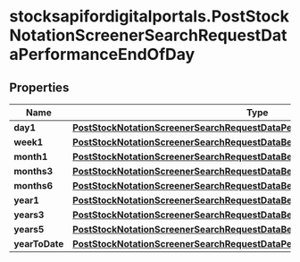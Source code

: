 # stocksapifordigitalportals.PostStockNotationScreenerSearchRequestDataPerformanceEndOfDay

## Properties

Name | Type | Description | Notes
------------ | ------------- | ------------- | -------------
**day1** | [**PostStockNotationScreenerSearchRequestDataPerformanceEndOfDayDay1**](PostStockNotationScreenerSearchRequestDataPerformanceEndOfDayDay1.md) |  | [optional] 
**week1** | [**PostStockNotationScreenerSearchRequestDataBenchmarkOutperformanceWeek1**](PostStockNotationScreenerSearchRequestDataBenchmarkOutperformanceWeek1.md) |  | [optional] 
**month1** | [**PostStockNotationScreenerSearchRequestDataBenchmarkOutperformanceMonth1**](PostStockNotationScreenerSearchRequestDataBenchmarkOutperformanceMonth1.md) |  | [optional] 
**months3** | [**PostStockNotationScreenerSearchRequestDataBenchmarkOutperformanceMonths3**](PostStockNotationScreenerSearchRequestDataBenchmarkOutperformanceMonths3.md) |  | [optional] 
**months6** | [**PostStockNotationScreenerSearchRequestDataBenchmarkOutperformanceMonths6**](PostStockNotationScreenerSearchRequestDataBenchmarkOutperformanceMonths6.md) |  | [optional] 
**year1** | [**PostStockNotationScreenerSearchRequestDataBenchmarkOutperformanceYear1**](PostStockNotationScreenerSearchRequestDataBenchmarkOutperformanceYear1.md) |  | [optional] 
**years3** | [**PostStockNotationScreenerSearchRequestDataBenchmarkOutperformanceYears3**](PostStockNotationScreenerSearchRequestDataBenchmarkOutperformanceYears3.md) |  | [optional] 
**years5** | [**PostStockNotationScreenerSearchRequestDataBenchmarkOutperformanceYears5**](PostStockNotationScreenerSearchRequestDataBenchmarkOutperformanceYears5.md) |  | [optional] 
**yearToDate** | [**PostStockNotationScreenerSearchRequestDataPerformanceEndOfDayYearToDate**](PostStockNotationScreenerSearchRequestDataPerformanceEndOfDayYearToDate.md) |  | [optional] 


